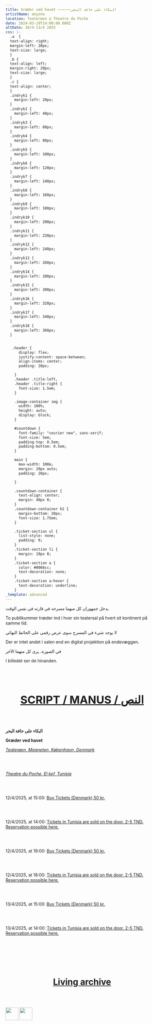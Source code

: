 ```yaml
---
title: Græder ved havet ~~~~~~البكاء على حافة البحر
artistName: anyone
location: Teaterøen & Theatre du Poche
date: 2024-03-19T14:00:00.000Z
altDate: 10/4-13/4 2025
css: |-
  .a  {
  text-align: right;
  margin-left: 20px;
  text-size: large;
  }
  .b {
  text-align: left;
  margin-right: 20px;
  text-size: large;
  }
  .c {
  text-align: center;
  }
  .indryk1 {
    margin-left: 20px;
  }
  .indryk2 {
    margin-left: 40px;
  }
  .indryk3 {
    margin-left: 60px;
  }
  .indryk4 {
    margin-left: 80px;
  }
  .indryk5 {
    margin-left: 100px;
  }
  .indryk6 {
    margin-left: 120px;
  }
  .indryk7 {
    margin-left: 140px;
  }
  .indryk8 {
    margin-left: 160px;
  }
  .indryk9 {
    margin-left: 180px;
  }
  .indryk10 {
    margin-left: 200px;
  }
  .indryk11 {
    margin-left: 220px;
  }
  .indryk12 {
    margin-left: 240px;
  }
  .indryk13 {
    margin-left: 260px;
  }
  .indryk14 {
    margin-left: 280px;
  }
  .indryk15 {
    margin-left: 300px;
  }
  .indryk16 {
    margin-left: 320px;
  }
  .indryk17 {
    margin-left: 340px;
  }
  .indryk18 {
    margin-left: 360px;
  }


   .header {
      display: flex;
      justify-content: space-between;
      align-items: center;
      padding: 20px;

    }
    .header .title-left,
    .header .title-right {
      font-size: 1.5em;
    }

    .image-container img {
      width: 100%;
      height: auto;
      display: block;
    }

    #countdown {
      font-family: "courier new", sans-serif;
      font-size: 5em;
      padding-top: 0.5em;
      padding-bottom: 0.5em;
    }

    main {
      max-width: 100&;
      margin: 20px auto;
      padding: 20px;

    }

    .countdown-container {
      text-align: center;
      margin: 40px 0;
    }
    .countdown-container h2 {
      margin-bottom: 20px;
      font-size: 1.75em;
    }

    .ticket-section ul {
      list-style: none;
      padding: 0;
    }
    .ticket-section li {
      margin: 10px 0;
    }
    .ticket-section a {
      color: #0066cc;
      text-decoration: none;
    }
    .ticket-section a:hover {
      text-decoration: underline;
    }
_template: advanced
---
```


<body>
    <main>

  <p class="a"> يدخل جمهوران كل منهما مسرحه في قارته في نفس الوقت</p>  
  <p class="b"> To publikummer tr&aelig;der ind i hver sin teatersal på hvert sit kontinent på samme tid.</p>
  <p class="a"> لا يوجد شيء في المسرح سوى عرض رقمي على الحائط النهائي</p>
  <p class="b">Der er intet andet i salen end en digital projektion på endev&aelig;ggen.</p>
  <p class="a">في الصورة، يرى كل منهما الآخر</p>
  <p class="b">I billedet ser de hinanden.</p>

<br></br> <div style="width: 100%; text-align: center; font-size: large"> <h1><a href="https://docs.google.com/document/d/1Gd64Ib6onPI-mHRf4-y-o8HvtyCzmTr2dlhjvsb9Yos" target="_blank">SCRIPT / MANUS / النص</a></h1> </div> <br></br>

  <p class="a"><strong> البكاء على حافة البحر</strong></p>  
  <p class="b"><strong> Gr&aelig;der ved havet</strong></p>

 <p class="b"> <em><a href="https://www.google.com/maps/place/Teater%C3%B8en/@55.696556,12.6098728,17z/data=!3m1!4b1!4m6!3m5!1s0x465252da5ae5b679:0x4bc919cc29fa0aac!8m2!3d55.696556!4d12.6124477!16s%2Fg%2F1yfdpdp6d?entry=ttu&g_ep=EgoyMDI1MDMyNS4xIKXMDSoASAFQAw%3D%3D" target="_blank">Teater&oslash;en, Magneten, K&oslash;benhavn, Denmark</a></em></p>
 <br></br>
 <p class="a"> <em><a href="https://www.google.com/maps/place/Th%C3%A9%C3%A2tre+De+Poche+Kef/@36.1812071,8.7068335,17z/data=!3m1!4b1!4m6!3m5!1s0x12fba44bd5db4483:0x27ad9abeb47e82ea!8m2!3d36.1812071!4d8.7094084!16s%2Fg%2F11f5ghspbx?entry=ttu&g_ep=EgoyMDI1MDMyNS4xIKXMDSoASAFQAw%3D%3D" target="_blank"> Theatre du Poche, El kef, Tunisia</a></em></p>
 <br></br>
 <p class="b">12/4/2025, at 15:00:
 <a href="https://billetto.dk/e/graeder-ved-havet-billetter-1179621?utm_source=organiser&utm_medium=share&utm_campaign=copy_link&utm_content=1179621" target="_blank">Buy Tickets (Denmark) 50 kr.</a></p>
 <br></br>
 <p class="a">12/4/2025, at 14:00:
 <a href="https://docs.google.com/forms/d/e/1FAIpQLSdmC2fEYiFenqAdO7wmpYrJjoij_6XG6A82EngeGKLT5dPnFQ/viewform?usp=sharing" target="_blank">Tickets in Tunisia are sold on the door. 2-5 TND. Reservation possible here.</a></p> 
 <br></br>
 <p class="b">12/4/2025, at 19:00:
 <a href="https://billetto.dk/e/graeder-ved-havet-billetter-1179622?utm_source=organiser&utm_medium=share&utm_campaign=copy_link&utm_content=1179622" target="_blank">Buy Tickets (Denmark) 50 kr.</a></p>
 <br></br>
 <p class="a">12/4/2025, at 18:00:
 <a href="https://docs.google.com/forms/d/e/1FAIpQLSdmC2fEYiFenqAdO7wmpYrJjoij_6XG6A82EngeGKLT5dPnFQ/viewform?usp=sharing" target="_blank">Tickets in Tunisia are sold on the door. 2-5 TND. Reservation possible here.</a></p> 
 <br></br>
 <p class="b">13/4/2025, at 15:00:
 <a href="https://billetto.dk/e/graeder-ved-havet-billetter-1179623?utm_source=organiser&utm_medium=share&utm_campaign=copy_link&utm_content=1179623" target="_blank">Buy Tickets (Denmark) 50 kr.</a></p>
 <br></br>
 <p class="a">13/4/2025, at 14:00:
 <a href="https://docs.google.com/forms/d/e/1FAIpQLSdmC2fEYiFenqAdO7wmpYrJjoij_6XG6A82EngeGKLT5dPnFQ/viewform?usp=sharing" target="_blank">Tickets in Tunisia are sold on the door. 2-5 TND. Reservation possible here.</a></p> 

<br></br>

 <div class="c">
 <p><script src="//myradiostream.com/embed/theatrebuilding"></script></p>
 </div>

<br></br>

  <div style="width: 100%; text-align: center;"><h1><a href="https://www.theatrebuilding.com/events/2025/04-10-archive-the-post-cultural-body-%D8%A7%D9%84%D8%A8%D9%83%D8%A7%D8%A1-%D8%B9%D9%84%D9%89-%D8%AD%D8%A7%D9%81%D8%A9-%D8%A7%D9%84%D8%A8%D8%AD%D8%B1-gr%C3%A6der-ved-havet/" target="_blank">Living archive</a></h1></div>

<br></br>

 <div class="b">
 <a href="https://app.console.xyz/c/theatrebuilding/chat?r=53226998-2bc9-43bc-8e1a-d83f6cc7ef5f"><img src="https://assets.tina.io/377fc629-4171-400f-ae86-673770a07f3f/console.png " style="height:42px"></a> <a href="https://www.instagram.com/cryingbythesea/"><img src="https://assets.tina.io/377fc629-4171-400f-ae86-673770a07f3f/Black-icon-Instagram-logo-transparent-PNG.png" style="height:42px"></a>

   </div>

   </main>
   </body>

